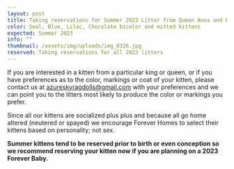 ```yaml
---
layout: post
title: Taking reservations for Summer 2023 Litter from Queen Anna and King Tzar
color: Seal, Blue, Lilac, Chocolate bicolor and mitted kittens
expected: Summer 2023
info: ""
thumbnail: /assets/img/uploads/img_0326.jpg
reserved: Taking reservations for all 2023 litters
---
```

If you are interested in a kitten from a particular king or queen, or if you have preferences as to the color, markings or coat of your kitten, please contact us at azureskyragdolls@gmail.com with your preferences and we can point you to the litters most likely to produce the color or markings you prefer. 

Since all our kittens are socialized plus plus and because all go home altered (neutered or spayed) we encourage Forever Homes to select their kittens based on personality; not sex.

**Summer kittens tend to be reserved prior to birth or even conception so we recommend reserving your kitten now if you are planning on a 2023 Forever Baby.**